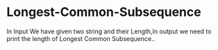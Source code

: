 # Longest-Common-Subsequence
In Input We have given two string and their Length,In output we need to print the length of Longest Common Subsequence..
